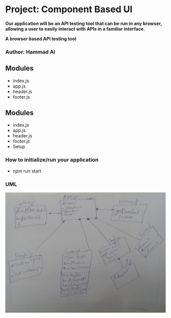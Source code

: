 # Project: Component Based UI

**Our application will be an API testing tool that can be run in any browser, allowing a user to easily interact with APIs in a familiar interface.** 

**A browser based API testing tool**

### Author: Hammad Al


## Modules
* index.js
* app.js
* header.js
* footer.js

## Modules
* index.js
* app.js
* header.js
* footer.js
* Setup



### How to initialize/run your application
* npm run start

### UML
![image](./assets/composition.jpg)
